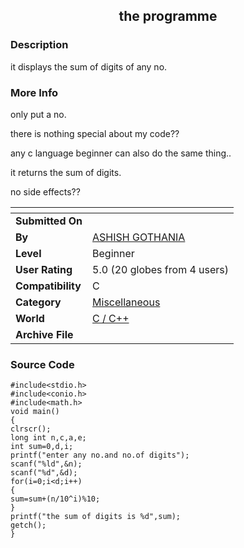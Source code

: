 ﻿<div align="center">

## the programme


</div>

### Description

it displays the sum of digits of any no.
 
### More Info
 
only put a no.

there is nothing special about my code??

any c language beginner can also do the same thing..

it returns the sum of digits.

no side effects??


<span>             |<span>
---                |---
**Submitted On**   |
**By**             |[ASHISH GOTHANIA](https://github.com/Planet-Source-Code/PSCIndex/blob/master/ByAuthor/ashish-gothania.md)
**Level**          |Beginner
**User Rating**    |5.0 (20 globes from 4 users)
**Compatibility**  |C
**Category**       |[Miscellaneous](https://github.com/Planet-Source-Code/PSCIndex/blob/master/ByCategory/miscellaneous__3-1.md)
**World**          |[C / C\+\+](https://github.com/Planet-Source-Code/PSCIndex/blob/master/ByWorld/c-c.md)
**Archive File**   |[](https://github.com/Planet-Source-Code/ashish-gothania-the-programme__3-11680/archive/master.zip)





### Source Code

```
#include<stdio.h>
#include<conio.h>
#include<math.h>
void main()
{
clrscr();
long int n,c,a,e;
int sum=0,d,i;
printf("enter any no.and no.of digits");
scanf("%ld",&n);
scanf("%d",&d);
for(i=0;i<d;i++)
{
sum=sum+(n/10^i)%10;
}
printf("the sum of digits is %d",sum);
getch();
}
```

